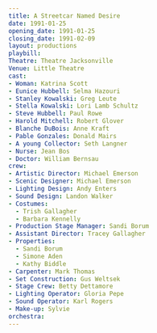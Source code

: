 ```yaml
---
title: A Streetcar Named Desire
date: 1991-01-25
opening_date: 1991-01-25
closing_date: 1991-02-09
layout: productions
playbill:
Theatre: Theatre Jacksonville
Venue: Little Theatre
cast:
- Woman: Katrina Scott
- Eunice Hubbell: Selma Hazouri
- Stanley Kowalski: Greg Leute
- Stella Kowalski: Lori Lamb Schultz
- Steve Hubbell: Paul Rowe
- Harold Mitchell: Robert Glover
- Blanche DuBois: Anne Kraft
- Pable Gonzales: Donald Mairs
- A young Collector: Seth Langner
- Nurse: Jean Bos
- Doctor: William Bernsau
crew:
- Artistic Director: Michael Emerson
- Scenic Designer: Michael Emerson
- Lighting Design: Andy Enters
- Sound Design: Landon Walker
- Costumes:
  - Trish Gallagher
  - Barbara Kennelly
- Production Stage Manager: Sandi Borum
- Assistant Director: Tracey Gallagher
- Properties:
  - Sandi Borum
  - Simone Aden
  - Kathy Biddle
- Carpenter: Mark Thomas
- Set Construction: Gus Weltsek
- Stage Crew: Betty Dettamore
- Lighting Operator: Gloria Pepe
- Sound Operator: Karl Rogers
- Make-up: Sylvie
orchestra:
---
```

